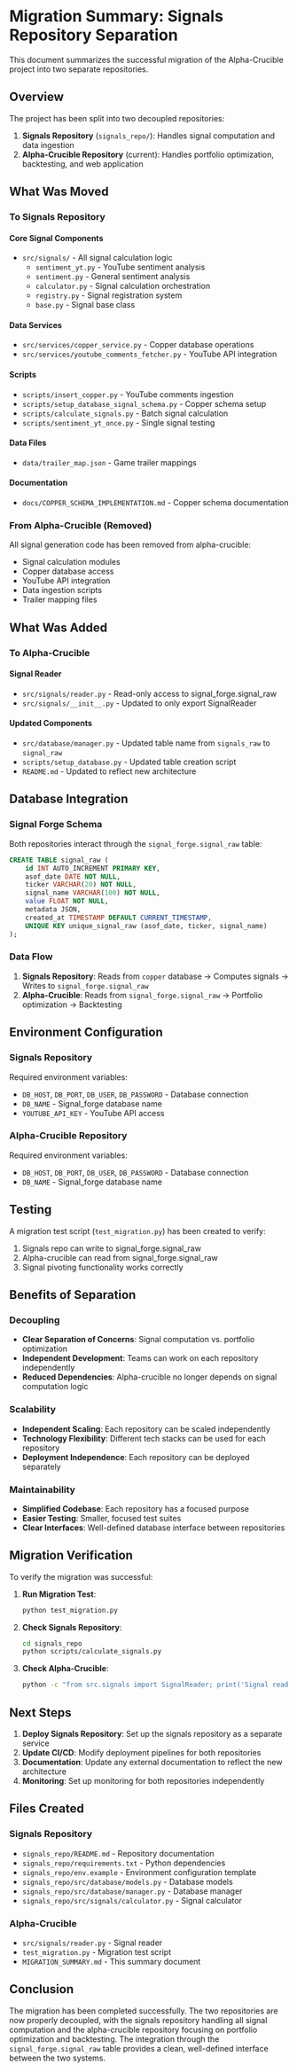 # Migration Summary: Signals Repository Separation

This document summarizes the successful migration of the Alpha-Crucible project into two separate repositories.

## Overview

The project has been split into two decoupled repositories:

1. **Signals Repository** (`signals_repo/`): Handles signal computation and data ingestion
2. **Alpha-Crucible Repository** (current): Handles portfolio optimization, backtesting, and web application

## What Was Moved

### To Signals Repository

#### Core Signal Components
- `src/signals/` - All signal calculation logic
  - `sentiment_yt.py` - YouTube sentiment analysis
  - `sentiment.py` - General sentiment analysis
  - `calculator.py` - Signal calculation orchestration
  - `registry.py` - Signal registration system
  - `base.py` - Signal base class

#### Data Services
- `src/services/copper_service.py` - Copper database operations
- `src/services/youtube_comments_fetcher.py` - YouTube API integration

#### Scripts
- `scripts/insert_copper.py` - YouTube comments ingestion
- `scripts/setup_database_signal_schema.py` - Copper schema setup
- `scripts/calculate_signals.py` - Batch signal calculation
- `scripts/sentiment_yt_once.py` - Single signal testing

#### Data Files
- `data/trailer_map.json` - Game trailer mappings

#### Documentation
- `docs/COPPER_SCHEMA_IMPLEMENTATION.md` - Copper schema documentation

### From Alpha-Crucible (Removed)

All signal generation code has been removed from alpha-crucible:
- Signal calculation modules
- Copper database access
- YouTube API integration
- Data ingestion scripts
- Trailer mapping files

## What Was Added

### To Alpha-Crucible

#### Signal Reader
- `src/signals/reader.py` - Read-only access to signal_forge.signal_raw
- `src/signals/__init__.py` - Updated to only export SignalReader

#### Updated Components
- `src/database/manager.py` - Updated table name from `signals_raw` to `signal_raw`
- `scripts/setup_database.py` - Updated table creation script
- `README.md` - Updated to reflect new architecture

## Database Integration

### Signal Forge Schema
Both repositories interact through the `signal_forge.signal_raw` table:

```sql
CREATE TABLE signal_raw (
    id INT AUTO_INCREMENT PRIMARY KEY,
    asof_date DATE NOT NULL,
    ticker VARCHAR(20) NOT NULL,
    signal_name VARCHAR(100) NOT NULL,
    value FLOAT NOT NULL,
    metadata JSON,
    created_at TIMESTAMP DEFAULT CURRENT_TIMESTAMP,
    UNIQUE KEY unique_signal_raw (asof_date, ticker, signal_name)
);
```

### Data Flow
1. **Signals Repository**: Reads from `copper` database → Computes signals → Writes to `signal_forge.signal_raw`
2. **Alpha-Crucible**: Reads from `signal_forge.signal_raw` → Portfolio optimization → Backtesting

## Environment Configuration

### Signals Repository
Required environment variables:
- `DB_HOST`, `DB_PORT`, `DB_USER`, `DB_PASSWORD` - Database connection
- `DB_NAME` - Signal_forge database name
- `YOUTUBE_API_KEY` - YouTube API access

### Alpha-Crucible Repository
Required environment variables:
- `DB_HOST`, `DB_PORT`, `DB_USER`, `DB_PASSWORD` - Database connection
- `DB_NAME` - Signal_forge database name

## Testing

A migration test script (`test_migration.py`) has been created to verify:
1. Signals repo can write to signal_forge.signal_raw
2. Alpha-crucible can read from signal_forge.signal_raw
3. Signal pivoting functionality works correctly

## Benefits of Separation

### Decoupling
- **Clear Separation of Concerns**: Signal computation vs. portfolio optimization
- **Independent Development**: Teams can work on each repository independently
- **Reduced Dependencies**: Alpha-crucible no longer depends on signal computation logic

### Scalability
- **Independent Scaling**: Each repository can be scaled independently
- **Technology Flexibility**: Different tech stacks can be used for each repository
- **Deployment Independence**: Each repository can be deployed separately

### Maintainability
- **Simplified Codebase**: Each repository has a focused purpose
- **Easier Testing**: Smaller, focused test suites
- **Clear Interfaces**: Well-defined database interface between repositories

## Migration Verification

To verify the migration was successful:

1. **Run Migration Test**:
   ```bash
   python test_migration.py
   ```

2. **Check Signals Repository**:
   ```bash
   cd signals_repo
   python scripts/calculate_signals.py
   ```

3. **Check Alpha-Crucible**:
   ```bash
   python -c "from src.signals import SignalReader; print('Signal reader imported successfully')"
   ```

## Next Steps

1. **Deploy Signals Repository**: Set up the signals repository as a separate service
2. **Update CI/CD**: Modify deployment pipelines for both repositories
3. **Documentation**: Update any external documentation to reflect the new architecture
4. **Monitoring**: Set up monitoring for both repositories independently

## Files Created

### Signals Repository
- `signals_repo/README.md` - Repository documentation
- `signals_repo/requirements.txt` - Python dependencies
- `signals_repo/env.example` - Environment configuration template
- `signals_repo/src/database/models.py` - Database models
- `signals_repo/src/database/manager.py` - Database manager
- `signals_repo/src/signals/calculator.py` - Signal calculator

### Alpha-Crucible
- `src/signals/reader.py` - Signal reader
- `test_migration.py` - Migration test script
- `MIGRATION_SUMMARY.md` - This summary document

## Conclusion

The migration has been completed successfully. The two repositories are now properly decoupled, with the signals repository handling all signal computation and the alpha-crucible repository focusing on portfolio optimization and backtesting. The integration through the `signal_forge.signal_raw` table provides a clean, well-defined interface between the two systems.
